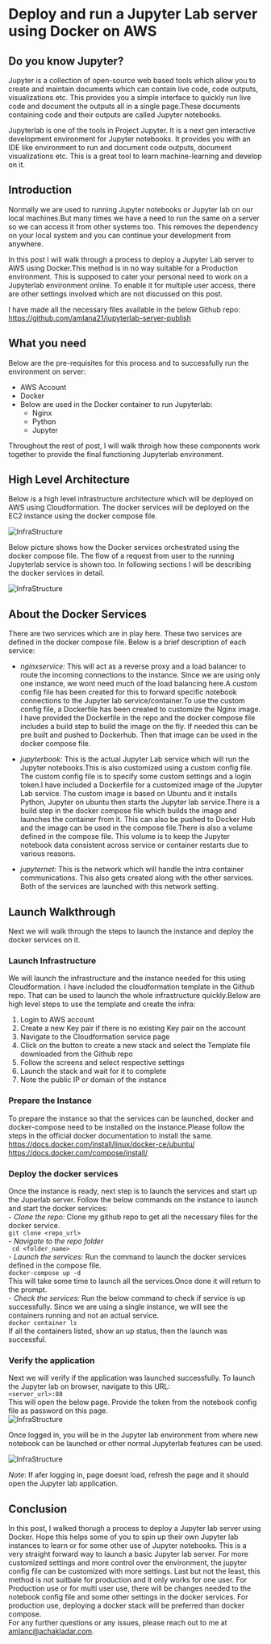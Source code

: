 # Deploy and run a Jupyter Lab server using Docker on AWS  

## Do you know Jupyter?  
Jupyter is a collection of open-source web based tools which allow you to create and maintain documents which can contain live code, code outputs, visualizations etc. This provides you a simple interface to quickly run live code and document the outputs all in a single page.These documents containing code and their outputs are called Jupyter notebooks.  

Jupyterlab is one of the tools in Project Jupyter. It is a next gen interactive development environment for Jupyter notebooks. It provides you with an IDE like environment to run and document code outputs, document visualizations etc. This is a great tool to learn machine-learning and develop on it.

## Introduction  
Normally we are used to running Jupyter notebooks or Jupyter lab on our local machines.But many times we have a need to run the same on a server so we can access it from other systems too. This removes the dependency on your local system and you can continue your development from anywhere.  

In this post I will walk through a process to deploy a Jupyter Lab server to AWS using Docker.This method is in no way suitable for a Production environment. This is supposed to cater your personal need to work on a Jupyterlab environment online. To enable it for multiple user access, there are other settings involved which are not discussed on this post.  

I have made all the necessary files available in the below Github repo:  
https://github.com/amlana21/jupyterlab-server-publish  

## What you need  
Below are the pre-requisites for this process and to successfully run the environment on server:  
  - AWS Account  
  - Docker  
  - Below are used in the Docker container to run Jupyterlab:  
    - Nginx  
    - Python  
    - Jupyter

Throughout the rest of post, I will walk throigh how these components work together to provide the final functioning Jupyterlab environment.  

## High Level Architecture  
Below is a high level infrastructure architecture which will be deployed on AWS using Cloudformation. The docker services will be deployed on the EC2 instance using the docker compose file.  

![InfraStructure](infra_archi.png)  

Below picture shows how the Docker services orchestrated using the docker compose file. The flow of a request from user to the running Jupyterlab service is shown too. In following sections I will be describing the docker services in detail.  

![InfraStructure](docker_archi.png) 


## About the Docker Services  
There are two services which are in play here. These two services are defined in the docker compose file. Below is a brief description of each service:  

  - <em>nginxservice:</em> This will act as a reverse proxy and a load balancer to route the incoming connections to the instance. Since we are using only one instance, we wont need much of the load balancing here.A custom config file has been created for this to forward specific notebook connections to the Jupyter lab service/container.To use the custom config file, a Dockerfile has been created to customize the Nginx image. I have provided the Dockerfile in the repo and the docker compose file includes a build step to build the image on the fly. If needed this can be pre built and pushed to Dockerhub. Then that image can be used in the docker compose file.  

  - <em>jupyterbook:</em> This is the actual Jupyter Lab service which will run the Jupyter notebooks.This is also customized using a custom config file. The custom config file is to specify some custom settings and a login token.I have included a Dockerfile for a customized image of the Jupyter Lab service. The custom image is based on Ubuntu and it installs Python, Jupyter on ubuntu then starts the Jupyter lab service.There is a build step in the docker compose file which builds the image and launches the container from it. This can also be pushed to Docker Hub and the image can be used in the compose file.There is also a volume defined in the compose file. This volume is to keep the Jupyter notebook data consistent across service or container restarts due to various reasons.  

  - <em>jupyternet:</em> This is the network which will handle the intra container communications. This also gets created along with the other services. Both of the services are launched with this network setting.

## Launch Walkthrough  
Next we will walk through the steps to launch the instance and deploy the docker services on it.  

  ### Launch Infrastructure  
  We will launch the infrastructure and the instance needed for this using Cloudformation. I have included the cloudformation template in the Github repo. That can be used to launch the whole infrastructure quickly.Below are high level steps to use the template and create the infra:  
   1. Login to AWS account  
   2. Create a new Key pair if there is no existing Key pair on the account
   3. Navigate to the Cloudformation service page
   4. Click on the button to create a new stack and select the Template file downloaded from the Github repo  
   5. Follow the screens and select respective settings  
   6. Launch the stack and wait for it to complete  
   7. Note the public IP or domain of the instance  
  
  ### Prepare the Instance  
  To prepare the instance so that the services can be launched, docker and docker-compose need to be installed on the instance.Please follow the steps in the official docker documentation to install the same.  
  https://docs.docker.com/install/linux/docker-ce/ubuntu/  
  https://docs.docker.com/compose/install/
  

  ### Deploy the docker services  
  Once the instance is ready, next step is to launch the services and start up the Juperlab server. Follow the below commands on the instance to launch and start the docker services:  
    - <em>Clone the repo: </em>Clone my github repo to get all the necessary files for the docker service.  
    ``` git clone <repo_url>  ```  
    - <em>Navigate to the repo folder</em>  
    ``` cd <folder_name>```  
    - <em>Launch the services: </em>Run the command to launch the docker services defined in the compose file.  
    ``` docker-compose up -d ```  
    This will take some time to launch all the services.Once done it will return to the prompt.  
    - <em>Check the services: </em>Run the below command to check if service is up successfully. Since we are using a single instance, we will see the containers running and not an actual service.  
    ``` docker container ls ```  
    If all the containers listed, show an up status, then the launch was successful.  

  
  ### Verify the application  
  Next we will verify if the application was launched successfully. To launch the Jupyter lab on browser, navigate to this URL:  
  ``` <server_url>:80 ```  
  This will open the below page. Provide the token from the notebook config file as password on this page.  
  ![InfraStructure](login_page.png) 


  Once logged in, you will be in the Jupyter lab environment from where new notebook can be launched or other normal Jupyterlab features can be used.  

  ![InfraStructure](notebook.png) 

  <em>Note</em>: If afer logging in, page doesnt load, refresh the page and it should open the Jupyter lab application.  

## Conclusion  
In this post, I walked thorugh a process to deploy a Jupyter lab server using Docker. Hope this helps some of you to spin up their own Jupyter lab instances to learn or for some other use of Jupyter notebooks. This is a very straight forward way to launch a basic Jupyter lab server. For more customized settings and more control over the environment, the jupyter config file can be customized with more settings. Last but not the least, this method is not suitbale for production and it only works for one user. For Production use or for multi user use, there will be changes needed to the notebook config file and some other settings in the docker services. For production use, deploying a docker stack will be preferred than docker compose.  
For any further questions or any issues, please reach out to me at amlanc@achakladar.com.

